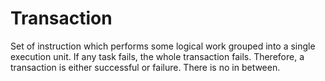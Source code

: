 # Transaction

Set of instruction which performs some logical work grouped into a single execution unit. If any task fails, the whole transaction fails. Therefore, a transaction is either successful or failure. There is no in between.
